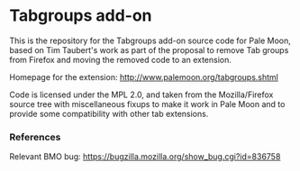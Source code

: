 # Tabgroups add-on

This is the repository for the Tabgroups add-on source code for Pale Moon, based on Tim Taubert's work as
part of the proposal to remove Tab groups from Firefox and moving the removed code to an extension.

Homepage for the extension: http://www.palemoon.org/tabgroups.shtml

Code is licensed under the MPL 2.0, and taken from the Mozilla/Firefox source tree with miscellaneous
fixups to make it work in Pale Moon and to provide some compatibility with other tab extensions.

### References
Relevant BMO bug: https://bugzilla.mozilla.org/show_bug.cgi?id=836758
